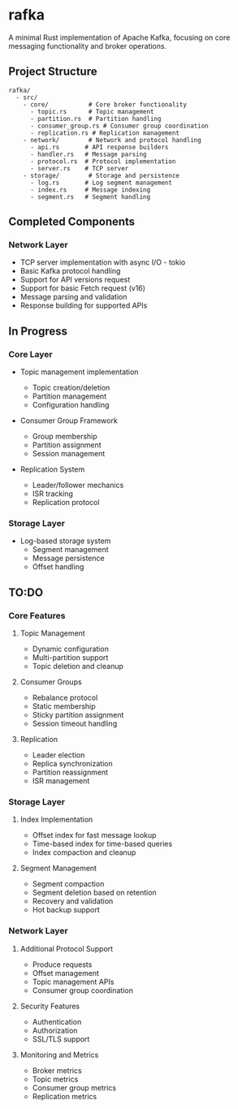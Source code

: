 # rafka

A minimal Rust implementation of Apache Kafka, focusing on core messaging functionality and broker operations.

## Project Structure

```
rafka/
  - src/
    - core/           # Core broker functionality
      - topic.rs      # Topic management
      - partition.rs  # Partition handling
      - consumer_group.rs # Consumer group coordination
      - replication.rs # Replication management
    - network/        # Network and protocol handling
      - api.rs       # API response builders
      - handler.rs   # Message parsing
      - protocol.rs  # Protocol implementation
      - server.rs    # TCP server
    - storage/        # Storage and persistence
      - log.rs       # Log segment management
      - index.rs     # Message indexing
      - segment.rs   # Segment handling
```

## Completed Components

### Network Layer
- TCP server implementation with async I/O - tokio
- Basic Kafka protocol handling
- Support for API versions request
- Support for basic Fetch request (v16)
- Message parsing and validation
- Response building for supported APIs

## In Progress

### Core Layer
- Topic management implementation
  - Topic creation/deletion
  - Partition management
  - Configuration handling

- Consumer Group Framework
  - Group membership
  - Partition assignment
  - Session management

- Replication System
  - Leader/follower mechanics
  - ISR tracking
  - Replication protocol

### Storage Layer
- Log-based storage system
  - Segment management
  - Message persistence
  - Offset handling

## TO:DO

### Core Features
1. Topic Management
   - Dynamic configuration
   - Multi-partition support
   - Topic deletion and cleanup

2. Consumer Groups
   - Rebalance protocol
   - Static membership
   - Sticky partition assignment
   - Session timeout handling

3. Replication
   - Leader election
   - Replica synchronization
   - Partition reassignment
   - ISR management

### Storage Layer
1. Index Implementation
   - Offset index for fast message lookup
   - Time-based index for time-based queries
   - Index compaction and cleanup

2. Segment Management
   - Segment compaction
   - Segment deletion based on retention
   - Recovery and validation
   - Hot backup support

### Network Layer
1. Additional Protocol Support
   - Produce requests
   - Offset management
   - Topic management APIs
   - Consumer group coordination

2. Security Features
   - Authentication
   - Authorization
   - SSL/TLS support

3. Monitoring and Metrics
   - Broker metrics
   - Topic metrics
   - Consumer group metrics
   - Replication metrics
